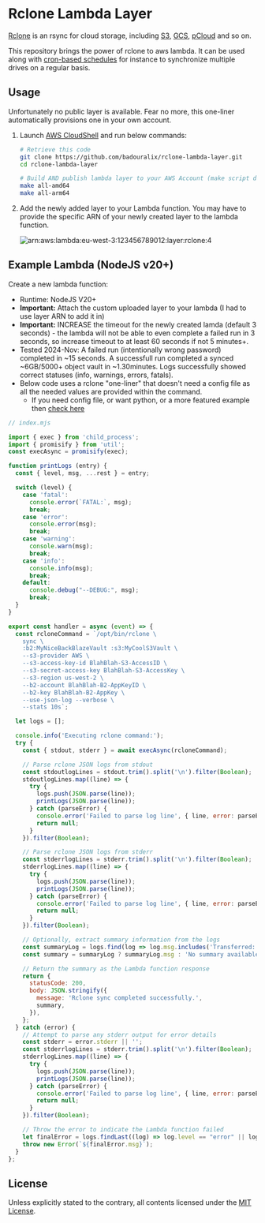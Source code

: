 # Rclone Lambda Layer

[Rclone](https://github.com/rclone/rclone) is an rsync for cloud storage, including [S3](https://aws.amazon.com/s3), [GCS](https://cloud.google.com/storage), [pCloud](https://www.pcloud.com/eu) and so on.

This repository brings the power of rclone to aws lambda. It can be used along with [cron-based schedules](https://docs.aws.amazon.com/lambda/latest/dg/services-cloudwatchevents-expressions.html) for instance to synchronize multiple drives on a regular basis.

## Usage

Unfortunately no public layer is available. Fear no more, this one-liner automatically provisions one in your own account.

1. Launch [AWS CloudShell](https://console.aws.amazon.com/cloudshell) and run below commands:

    ```bash
    # Retrieve this code
    git clone https://github.com/badouralix/rclone-lambda-layer.git
    cd rclone-lambda-layer

    # Build AND publish lambda layer to your AWS Account (make script does both automatically)
    make all-amd64
    make all-arm64
    ```

1. Add the newly added layer to your Lambda function. You may have to provide the specific ARN of your newly created layer to the lambda function.

    ![arn:aws:lambda:eu-west-3:123456789012:layer:rclone:4](https://user-images.githubusercontent.com/19719047/114280672-b0cdf380-9a3a-11eb-8850-c2dfe59ad97b.png)

## Example Lambda (NodeJS v20+)

Create a new lambda function:

- Runtime: NodeJS V20+
- **Important:** Attach the custom uploaded layer to your lambda (I had to use layer ARN to add it in)
- **Important:** INCREASE the timeout for the newly created lamda (default 3 seconds) - the lambda will not be able to even complete a failed run in 3 seconds, so increase timeout to at least 60 seconds if not 5 minutes+.
- Tested 2024-Nov: A failed run (intentionally wrong password) completed in ~15 seconds. A successfull run completed a synced ~6GB/5000+ object vault in ~1.30minutes. Logs successfully showed correct statuses (info, warnings, errors, fatals).
- Below code uses a rclone "one-liner" that doesn't need a config file as all the needed values are provided within the command.
   - If you need config file, or want python, or a more featured example then [check here](https://github.com/badouralix/rclone-lambda-sync)

```js
// index.mjs

import { exec } from 'child_process';
import { promisify } from 'util';
const execAsync = promisify(exec);

function printLogs (entry) {
  const { level, msg, ...rest } = entry;

  switch (level) {
    case 'fatal':
      console.error(`FATAL:`, msg);
      break;
    case 'error':
      console.error(msg);
      break;
    case 'warning':
      console.warn(msg);
      break;
    case 'info':
      console.info(msg);
      break;
    default:
      console.debug("--DEBUG:", msg);
      break;
  }
}

export const handler = async (event) => {
  const rcloneCommand = `/opt/bin/rclone \
    sync \
    :b2:MyNiceBackBlazeVault :s3:MyCoolS3Vault \
    --s3-provider AWS \
    --s3-access-key-id BlahBlah-S3-AccessID \
    --s3-secret-access-key BlahBlah-S3-AccessKey \
    --s3-region us-west-2 \
    --b2-account BlahBlah-B2-AppKeyID \
    --b2-key BlahBlah-B2-AppKey \
    --use-json-log --verbose \
    --stats 10s`;

  let logs = [];

  console.info('Executing rclone command:');
  try {
    const { stdout, stderr } = await execAsync(rcloneCommand);

    // Parse rclone JSON logs from stdout
    const stdoutlogLines = stdout.trim().split('\n').filter(Boolean);
    stdoutlogLines.map((line) => {
      try {
        logs.push(JSON.parse(line));
        printLogs(JSON.parse(line));
      } catch (parseError) {
        console.error('Failed to parse log line', { line, error: parseError.message });
        return null;
      }
    }).filter(Boolean);

    // Parse rclone JSON logs from stderr
    const stderrlogLines = stderr.trim().split('\n').filter(Boolean);
    stderrlogLines.map((line) => {
      try {
        logs.push(JSON.parse(line));
        printLogs(JSON.parse(line));
      } catch (parseError) {
        console.error('Failed to parse log line', { line, error: parseError.message });
        return null;
      }
    }).filter(Boolean);

    // Optionally, extract summary information from the logs
    const summaryLog = logs.find(log => log.msg.includes('Transferred:'));
    const summary = summaryLog ? summaryLog.msg : 'No summary available';

    // Return the summary as the Lambda function response
    return {
      statusCode: 200,
      body: JSON.stringify({
        message: 'Rclone sync completed successfully.',
        summary,
      }),
    };
  } catch (error) {
    // Attempt to parse any stderr output for error details
    const stderr = error.stderr || '';
    const stderrlogLines = stderr.trim().split('\n').filter(Boolean);
    stderrlogLines.map((line) => {
      try {
        logs.push(JSON.parse(line));
        printLogs(JSON.parse(line));
      } catch (parseError) {
        console.error('Failed to parse log line', { line, error: parseError.message });
        return null;
      }
    }).filter(Boolean);

    // Throw the error to indicate the Lambda function failed
    let finalError = logs.findLast((log) => log.level == "error" || log.level == "fatal")
    throw new Error(`${finalError.msg}`);
  }
};
```

## License

Unless explicitly stated to the contrary, all contents licensed under the [MIT License](LICENSE).
